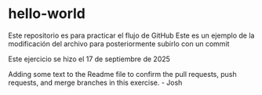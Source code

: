 # hello-world
Este repositorio es para practicar el flujo de GitHub
Este es un ejemplo de la modificación del archivo para posteriormente subirlo con un commit

Este ejercicio se hizo el 17 de septiembre de 2025

Adding some text to the Readme file to confirm the pull requests, push requests, and merge branches in this exercise.  - Josh
